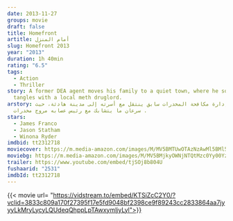 ```yaml
---
date: 2013-11-27
groups: movie
draft: false
title: Homefront
artitle: أمام المنزل
slug: Homefront 2013
year: "2013"
duration: 1h 40min
rating: "6.5"
tags:
  - Action
  - Thriller
story: A former DEA agent moves his family to a quiet town, where he soon
  tangles with a local meth druglord.
arstory: وكيل إدارة مكافحة المخدرات سابق ينتقل مع أسرته إلى مدينة هادئة، حيث
  سرعان ما يتشابك مع رئيس عصابه مروج مخدرات .
stars:
  - James Franco
  - Jason Statham
  - Winona Ryder
imdbid: tt2312718
moviecover: https://m.media-amazon.com/images/M/MV5BMTUwOTAzNzAwMl5BMl5BanBnXkFtZTgwOTc1NDIyMDE@._V1_UX182_CR0,0,182,268_AL_.jpg
moviebg: https://m.media-amazon.com/images/M/MV5BMjkyOWNjNTQtMzc0Yy00YzdhLTk0OWYtY2YxYmM2ZGMwYmZhXkEyXkFqcGdeQXVyNTc3MjUzNTI@._V1_SY1000_SX1600_AL_.jpg
trailer: https://www.youtube.com/embed/tjSOj8b804U
fushaarid: "2531"
imdbId: tt2312718
---
```


{{< movie url= "https://vidstream.to/embed/KTSiZcC2Y0/?vclid=3833c809a170f27395f17e5fd9048bf2398ce9f89243cc2833864aa7jyyyLkMryLycyLQUdeqQhppLpTAwxymljyLyl">}}
